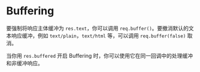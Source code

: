 # Buffering

要强制将响应主体缓冲为 `res.text`，你可以调用 `req.buffer()`。要撤消默认的文本响应缓冲，例如 `text/plain`，`text/html` 等，可以调用 `req.buffer(false)` 取消。

当你用 `res.buffered` 开启 Buffering 时，你可以使用它在同一回调中的处理缓冲和非缓冲响应。
